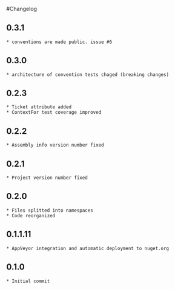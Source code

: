 #Changelog

## 0.3.1
    * conventions are made public. issue #6

## 0.3.0
	* architecture of convention tests chaged (breaking changes)

## 0.2.3
	* Ticket attribute added
	* ContextFor test coverage improved

## 0.2.2
	* Assembly info version number fixed

## 0.2.1
	* Project version number fixed

## 0.2.0
	* Files splitted into namespaces
	* Code reorganized

## 0.1.1.11
	* AppVeyor integration and automatic deployment to nuget.org

## 0.1.0
	* Initial commit
